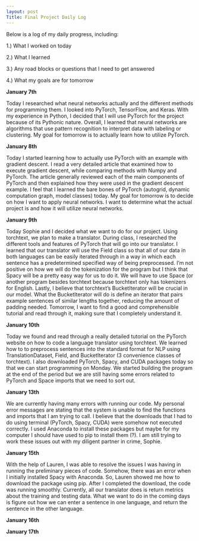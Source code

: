 ```yaml
---
layout: post
Title: Final Project Daily Log
---
```


Below is a log of my daily progress, including:

1.) What I worked on today

2.) What I learned

3.) Any road blocks or questions that I need to get answered

4.) What my goals are for tomorrow

**January 7th**


Today I researched what neural networks actually and the different methods for programming them. I looked into PyTorch, TensorFlow, and Keras. With my experience in Python, I decided that I will use PyTorch for the project because of its Pythonic nature. Overall, I learned that neural networks are algorithms that use pattern recognition to interpret data with labeling or clustering. My goal for tomorrow is to actually learn how to utilize PyTorch.


**January 8th**


Today I started learning how to actually use PyTorch with an example with gradient descent. I read a very detailed article that examined how to execute gradient descent, while comparing methods with Numpy and PyTorch. The article generally reviewed each of the main components of PyTorch and then explained how they were used in the gradient descent example. I feel that I learned the bare bones of PyTorch (autogrid, dynamic computation graph, model classes) today. My goal for tomorrow is to decide on how I want to apply neural networks. I want to determine what the actual project is and how it will utilize neural networks.


**January 9th**


Today Sophie and I decided what we want to do for our project. Using torchtext, we plan to make a translator. During class, I researched the different tools and features of PyTorch that will go into our translator. I learned that our translator will use the Field class so that all of our data in both languages can be easily iterated through in a way in which each sentence has a predetermined specified way of being preprocessed. I’m not positive on how we will do the tokenization for the program but I think that Spacy will be a pretty easy way for us to do it. We will have to use Space (or another program besides torchtext because torchtext only has tokenizers for English. Lastly, I believe that torchtext’s BucketIterator will be crucial in our model. What the BucketIterator will do is define an iterator that pairs example sentences of similar lengths together, reducing the amount of padding needed. Tomorrow, I want to find a good and comprehensible tutorial and read through it, making sure that I completely understand it.



**January 10th**


Today we found and read through a really detailed tutorial on the PyTorch website on how to code a language translator using torchtext. We learned how to to preprocess sentences  into the standard format for NLP using TranslationDataset, Field, and BucketIterator (3 convenience classes of torchtext). I also downloaded PyTorch, Spacy, and CUDA packages  today so that we can start programming on Monday. We started building the program at the end of the period but we are still having some errors related to PyTorch and Space imports  that we need to sort out.



**January 13th**



We are currently having many errors with running our code. My personal error messages are stating that the system is unable to find the functions and imports that I am trying to call. I believe that the downloads that I had to do using terminal (PyTorch, Spacy, CUDA) were somehow not executed correctly. I used Anaconda to install these packages but maybe for my computer I should have used to pip to install them (?). I am still trying to work these issues out with my diligent partner in crime, Sophie.



**January 15th** 



With the help of Lauren, I was able to resolve the issues I was having in running the preliminary pieces of code. Somehow, there was an error when I initially installed Spacy with Anaconda. So, Lauren showed me how to download the package using pip. After I completed the download, the code was running smoothly. Currently, all our translator does is return metrics about the training and testing data. What we want to do in the coming days is figure out how we can enter a sentence in one language, and return the sentence in the other language.




**January 16th**

**January 17th**